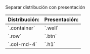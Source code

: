 Separar distribución con presentación

<table>
  <thead>
    <tr>
      <th>Distribución:</th>
      <th>Presentación:</th>
    </tr>
  </thead>
  <tbody>
    <tr>
      <td>`.container`</td>
      <td>`.well`</td>
    </tr>
    <tr>
      <td>`.row`</td>
      <td>`.btn`</td>
    </tr>
    <tr>
      <td>`.col-md-4`</td>
      <td>`.h1`</td>
    </tr>
  </tbody>
</table>
